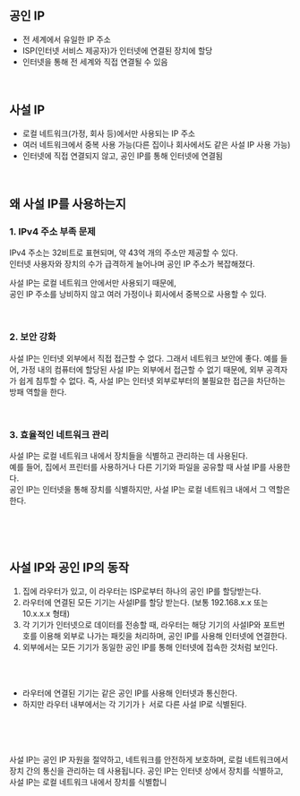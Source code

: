 

## 공인 IP
- 전 세계에서 유일한 IP 주소
- ISP(인터넷 서비스 제공자)가 인터넷에 연결된 장치에 할당
- 인터넷을 통해 전 세계와 직접 연결될 수 있음


<br>


## 사설 IP
- 로컬 네트워크(가정, 회사 등)에서만 사용되는 IP 주소
- 여러 네트워크에서 중복 사용 가능(다른 집이나 회사에서도 같은 사설 IP 사용 가능)
- 인터넷에 직접 연결되지 않고, 공인 IP를 통해 인터넷에 연결됨


<br>


## 왜 사설 IP를 사용하는지
### 1. IPv4 주소 부족 문제 
IPv4 주소는 32비트로 표현되며, 약 43억 개의 주소만 제공할 수 있다.   
인터넷 사용자와 장치의 수가 급격하게 늘어나며 공인 IP 주소가 복잡해졌다.  

사설 IP는 로컬 네트워크 안에서만 사용되기 때문에,   
공인 IP 주소를 낭비하지 않고 여러 가정이나 회사에서 중복으로 사용할 수 있다.  

<br>

### 2. 보안 강화
사설 IP는 인터넷 외부에서 직접 접근할 수 없다. 그래서 네트워크 보안에 좋다. 
예를 들어, 가정 내의 컴퓨터에 할당된 사설 IP는 외부에서 접근할 수 없기 때문에, 외부 공격자가 쉽게 침투할 수 없다.
즉, 사설 IP는 인터넷 외부로부터의 불필요한 접근을 차단하는 방패 역할을 한다.

<br>

### 3. 효율적인 네트워크 관리
사설 IP는 로컬 네트워크 내에서 장치들을 식별하고 관리하는 데 사용된다.  
예를 들어, 집에서 프린터를 사용하거나 다른 기기와 파일을 공유할 때 사설 IP를 사용한다.  
공인 IP는 인터넷을 통해 장치를 식별하지만, 사설 IP는 로컬 네트워크 내에서 그 역할은 한다.



<br><br><br>

## 사설 IP와 공인 IP의 동작
1. 집에 라우터가 있고, 이 라우터는 ISP로부터 하나의 공인 IP를 할당받는다.
2. 라우터에 연결된 모든 기기는 사설IP를 할당 받는다. (보통 192.168.x.x 또는 10.x.x.x 형태)
4. 각 기기가 인터넷으로 데이터를 전송할 때, 라우터는 해당 기기의 사설IP와 포트번호를 이용해 외부로 나가는 패킷을 처리하며, 공인 IP를 사용해 인터넷에 연결한다.
5. 외부에서는 모든 기기가 동일한 공인 IP를 통해 인터넷에 접속한 것처럼 보인다.

<br><br>


* 라우터에 연결된 기기는 같은 공인 IP를 사용해 인터넷과 통신한다.
* 하지만 라우터 내부에서는 각 기기가ㅏ 서로 다른 사설 IP로 식별된다.

  

<br><br><br>


사설 IP는 공인 IP 자원을 절약하고, 네트워크를 안전하게 보호하며, 로컬 네트워크에서 장치 간의 통신을 관리하는 데 사용됩니다.
공인 IP는 인터넷 상에서 장치를 식별하고, 사설 IP는 로컬 네트워크 내에서 장치를 식별합니
